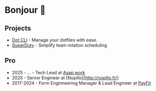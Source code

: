 # Bonjour 👋

## Projects

- [Dot CLI](https://github.com/ArthurMialon/dot) - Manage your dotfiles with ease.
- [SuperDuty](https://www.superduty.app/) - Simplify team rotation scheduling

## Pro

- 2025 - ... - Tech Lead at [Asap.work](https://www.asap.work/)
- 2025 - Senior Engineer at [Nopillo][http://nopillo.fr/]
- 2017-2024 - Form Enginneering Manager & Lead Engineer at [PayFit](https://payfit.com)
